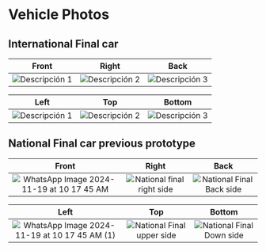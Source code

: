 # Vehicle Photos

## International Final car

| Front           | Right       | Back      |
|:---------------:|:-----------:|:---------:|
| ![Descripción 1](imagen1.jpg) | ![Descripción 2](imagen2.jpg) | ![Descripción 3](imagen3.jpg) |

| Left          | Top       | Bottom     |
|:-------------:|:---------:|:----------:|
| ![Descripción 1](imagen1.jpg) | ![Descripción 2](imagen2.jpg) | ![Descripción 3](imagen3.jpg) |

## National Final car previous prototype

| Front           | Right       | Back      |
|:---------------:|:-----------:|:---------:|
| ![WhatsApp Image 2024-11-19 at 10 17 45 AM](https://github.com/user-attachments/assets/5b2e308c-f30c-41e2-b551-58da01c75754)| ![National final right side](https://github.com/user-attachments/assets/4a9ccace-f5c0-4c6a-a398-fefb9fbecd4d) | ![National Final Back side](https://github.com/user-attachments/assets/6dc6599f-aff4-4e78-b4f6-a7d409a53dfa)|

| Left          | Top       | Bottom     |
|:-------------:|:---------:|:----------:|
| ![WhatsApp Image 2024-11-19 at 10 17 45 AM (1)](https://github.com/user-attachments/assets/07877392-2eb4-4f1a-a556-8b430e4aaa84) | ![National Final upper side](https://github.com/user-attachments/assets/1e09f99e-3128-45e1-a549-af36a35fcb95)| ![National Final Down side](https://github.com/user-attachments/assets/3db77b6b-fd4c-4425-897e-d51c21fde6a5) |






